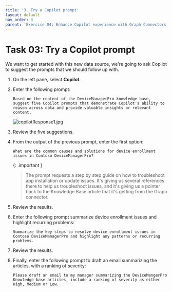 ```yaml
---
title: '3. Try a Copilot prompt'
layout: default
nav_order: 3
parent: 'Exercise 04: Enhance Copilot experience with Graph Connectors'
---
```


# Task 03: Try a Copilot prompt

We want to get started with this new data source, we're going to ask Copilot to suggest the prompts that we should follow up with.


1. On the left pane, select **Copilot**.

1. Enter the following prompt:

   ```
   Based on the content of the DeviceManagerPro knowledge base, suggest five Copilot prompts that demonstrate Copilot's ability to reason across data and provide valuable insights or relevant content.
   ```

   ![copilotResponse1.jpg](../media/copilotResponse1.jpg)

1. Review the five suggestions.

1. From the output of the previous prompt, enter the first option:
   ```
   What are the common causes and solutions for device enrollment issues in Contoso DeviceManagerPro?
   ```

   {: .important }
   > The prompt requests a step by step guide on how to troubleshoot app installation or update issues. It's giving us several references there to help us troubleshoot issues, and it's giving us a pointer back to the Knowledge Base article that it's getting from the Graph connector.

1. Review the results.

1. Enter the following prompt summarize device enrollment issues and highlight recurring problems:

   ```
   Summarize the key steps to resolve device enrollment issues in Contoso DeviceManagerPro and highlight any patterns or recurring problems.
   ```

1. Review the results.

1. Finally, enter the following prompt to draft an email summarizing the articles, with a ranking of severity:

   ```
   Please draft an email to my manager summarizing the DeviceMangerPro Knowledge base articles, include a ranking of severity as either High, Medium or Low.
   ```
